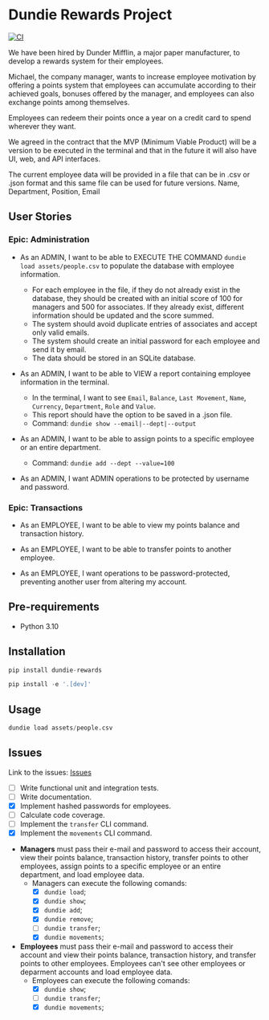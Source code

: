 # Dundie Rewards Project

[![CI](https://github.com/BrunoChiconato/dundie-rewards/actions/workflows/main.yml/badge.svg)](https://github.com/BrunoChiconato/dundie-rewards/actions/workflows/main.yml)

We have been hired by Dunder Mifflin, a major paper manufacturer, to develop a rewards system for their employees.

Michael, the company manager, wants to increase employee motivation by offering a points system that employees can accumulate according to their achieved goals, bonuses offered by the manager, and employees can also exchange points among themselves.

Employees can redeem their points once a year on a credit card to spend wherever they want.

We agreed in the contract that the MVP (Minimum Viable Product) will be a version to be executed in the terminal and that in the future it will also have UI, web, and API interfaces.

The current employee data will be provided in a file that can be in .csv or .json format and this same file can be used for future versions. Name, Department, Position, Email

## User Stories

### Epic: Administration

- As an ADMIN, I want to be able to EXECUTE THE COMMAND `dundie load assets/people.csv` to populate the database with employee information.
    - For each employee in the file, if they do not already exist in the database, they should be created with an initial score of 100 for managers and 500 for associates. If they already exist, different information should be updated and the score summed.
    - The system should avoid duplicate entries of associates and accept only valid emails.
    - The system should create an initial password for each employee and send it by email.
    - The data should be stored in an SQLite database.

- As an ADMIN, I want to be able to VIEW a report containing employee information in the terminal.
    - In the terminal, I want to see `Email`, `Balance`, `Last Movement`, `Name`, `Currency`, `Department`, `Role` and `Value`.
    - This report should have the option to be saved in a .json file.
    - Command: `dundie show --email|--dept|--output`

- As an ADMIN, I want to be able to assign points to a specific employee or an entire department.
    - Command: `dundie add --dept --value=100`

- As an ADMIN, I want ADMIN operations to be protected by username and password.

### Epic: Transactions

- As an EMPLOYEE, I want to be able to view my points balance and transaction history.

- As an EMPLOYEE, I want to be able to transfer points to another employee.

- As an EMPLOYEE, I want operations to be password-protected, preventing another user from altering my account.

## Pre-requirements

- Python 3.10

## Installation

```py
pip install dundie-rewards
```

```py
pip install -e '.[dev]'
```

## Usage

```py
dundie load assets/people.csv
```

## Issues

Link to the issues: [Issues](https://github.com/rochacbruno/dundie-rewards/milestone/4)

- [ ] Write functional unit and integration tests.
- [ ] Write documentation.
- [X] Implement hashed passwords for employees.
- [ ] Calculate code coverage.
- [ ] Implement the `transfer` CLI command.
- [X] Implement the `movements` CLI command.
- **Managers** must pass their e-mail and password to access their account, view their points balance, transaction history, transfer points to other employees, assign points to a specific employee or an entire department, and load employee data.
    - Managers can execute the following comands:
        - [X] `dundie load`;
        - [X] `dundie show`;
        - [X] `dundie add`;
        - [X] `dundie remove`;
        - [ ] `dundie transfer`;
        - [X] `dundie movements`;
- **Employees** must pass their e-mail and password to access their account and view their points balance, transaction history, and transfer points to other employees. Employees can't see other employees or deparment accounts and load employee data.
    - Employees can execute the following comands:
        - [X] `dundie show`;
        - [ ] `dundie transfer`;
        - [X] `dundie movements`;
